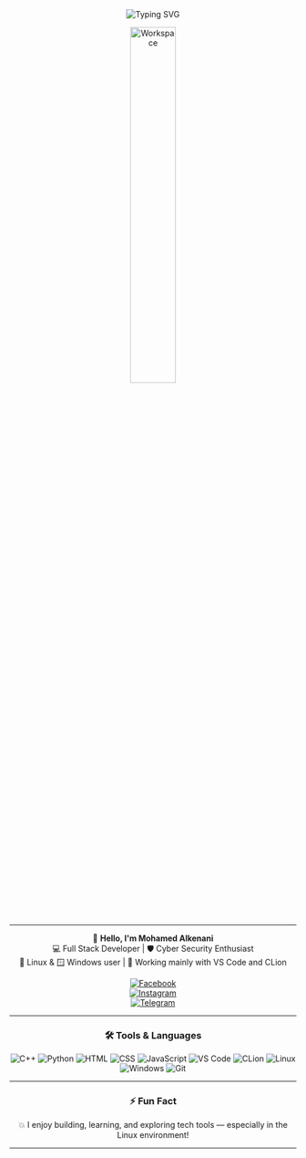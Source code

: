 <div align="center">

<img src="https://readme-typing-svg.demolab.com?font=Fira+Code&size=24&pause=1000&center=true&vCenter=true&multiline=true&width=435&height=50&lines=I'm+Mohamed+Alkenani;Full+Stack+Developer;Cyber+Security+Enthusiast" alt="Typing SVG" />

<img src="https://github.com/SP-XD/SP-XD/blob/main/images/dev-working_rounded.gif?raw=true" alt="Workspace" width="40%"/><br> 

---

👋 **Hello, I'm Mohamed Alkenani**  
💻 Full Stack Developer | 🛡️ Cyber Security Enthusiast  
🐧 Linux & 🪟 Windows user | 🧠 Working mainly with VS Code and CLion  

[![Facebook](https://img.shields.io/badge/Facebook-1877F2?style=flat&logo=facebook&logoColor=white)](https://www.facebook.com/share/16aC37EGep/)  
[![Instagram](https://img.shields.io/badge/Instagram-E4405F?style=flat&logo=instagram&logoColor=white)](https://www.instagram.com/mhmed_77_7?igsh=anBqNjM1bnZlN3V4)  
[![Telegram](https://img.shields.io/badge/Telegram-2CA5E0?style=flat&logo=telegram&logoColor=white)](https://t.me/mhmedalkenani)

---

### 🛠️ Tools & Languages

![C++](https://img.shields.io/badge/C%2B%2B-00599C?style=flat&logo=c%2B%2B&logoColor=white)
![Python](https://img.shields.io/badge/Python-FFD43B?style=flat&logo=python&logoColor=darkgreen)
![HTML](https://img.shields.io/badge/HTML5-E34F26?style=flat&logo=html5&logoColor=white)
![CSS](https://img.shields.io/badge/CSS3-1572B6?style=flat&logo=css3&logoColor=white)
![JavaScript](https://img.shields.io/badge/JavaScript-323330?style=flat&logo=javascript&logoColor=F7DF1E)
![VS Code](https://img.shields.io/badge/VS%20Code-007ACC?style=flat&logo=visual-studio-code&logoColor=white)
![CLion](https://img.shields.io/badge/CLion-000000.svg?style=flat&logo=clion&logoColor=white)
![Linux](https://img.shields.io/badge/Linux-FCC624?style=flat&logo=linux&logoColor=black)
![Windows](https://img.shields.io/badge/Windows-0078D6?style=flat&logo=windows&logoColor=white)
![Git](https://img.shields.io/badge/GIT-E44C30?style=flat&logo=git&logoColor=white)

---

### ⚡ Fun Fact

💥 I enjoy building, learning, and exploring tech tools — especially in the Linux environment!

---

</div>
